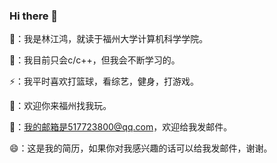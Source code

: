 ### Hi there 👋
🔭：我是林江鸿，就读于福州大学计算机科学学院。
 
🌱：我目前只会c/c++，但我会不断学习的。

⚡：我平时喜欢打篮球，看综艺，健身，打游戏。

👯：欢迎你来福州找我玩。

💬：我的邮箱是517723800@qq.com，欢迎给我发邮件。

😄：这是我的简历，如果你对我感兴趣的话可以给我发邮件，谢谢。
<!--
**BlakeHong/BlakeHong** is a ✨ _special_ ✨ repository because its `README.md` (this file) appears on your GitHub profile.

Here are some ideas to get you started:

- 🔭 我只会c/c++，但我会不断学习的
- 🌱 I’m currently learning ...
- 👯 I’m looking to collaborate on ...
- 🤔 I’m looking for help with ...
- 💬 Ask me about ...
- 📫 How to reach me:
- 😄 Pronouns: ...
- ⚡ Fun fact: ...
-->
